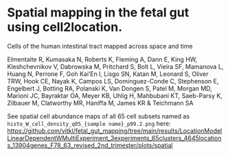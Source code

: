 # Spatial mapping in the fetal gut using cell2location.

Cells of the human intestinal tract mapped across space and time

Elmentaite R, Kumasaka N, Roberts K, Fleming A, Dann E, King HW, Kleshchevnikov V, Dabrowska M, Pritchard S, Bolt L, Vieira SF, Mamanova L, Huang N, Perrone F, Goh Kai’En I, Lisgo SN, Katan M, Leonard S, Oliver TRW, Hook CE, Nayak K, Campos LS, Dominguez-Conde C, Stephenson E, Engelbert J, Botting RA, Polanski K, Van Dongen S, Patel M, Morgan MD, Marioni JC, Bayraktar OA, Meyer KB, Uhlig H, Mahbubani KT, Saeb-Parsy K, Zilbauer M, Clatworthy MR, Haniffa M, James KR & Teichmann SA

See spatial cell abundance maps of all 65 cell subsets named as `histo_W_cell_density_q05_{sample name}_p99.2.png` here: https://github.com/vitkl/fetal_gut_mapping/tree/main/results/LocationModelLinearDependentWMultiExperiment_3experiments_65clusters_4645locations_13904genes_F78_63_revised_2nd_trimester/plots/spatial
